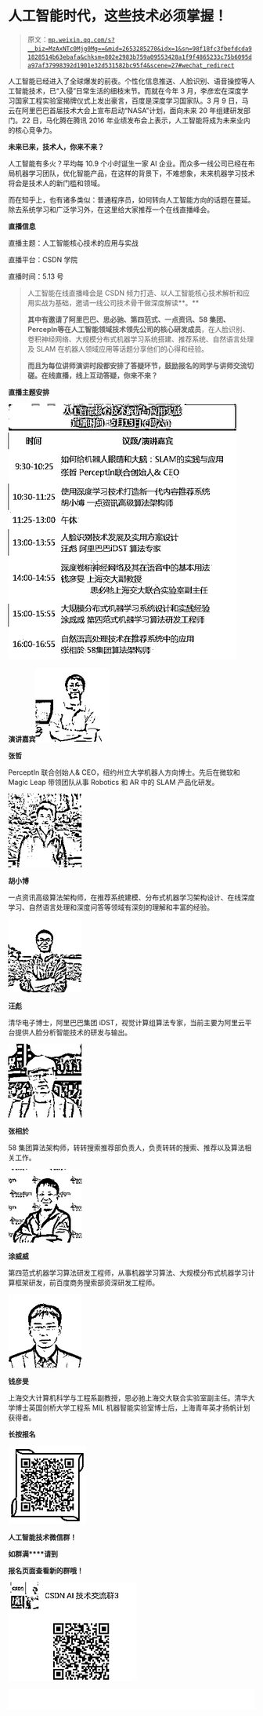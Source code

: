 # 人工智能时代，这些技术必须掌握！

> 原文：[`mp.weixin.qq.com/s?__biz=MzAxNTc0Mjg0Mg==&mid=2653285270&idx=1&sn=98f18fc3fbefdcda91828514b63ebafa&chksm=802e2983b759a09553428a1f9f4865233c75b6095da97af37998392d1901e32d531582bc95f4&scene=27#wechat_redirect`](http://mp.weixin.qq.com/s?__biz=MzAxNTc0Mjg0Mg==&mid=2653285270&idx=1&sn=98f18fc3fbefdcda91828514b63ebafa&chksm=802e2983b759a09553428a1f9f4865233c75b6095da97af37998392d1901e32d531582bc95f4&scene=27#wechat_redirect)

人工智能已经进入了全球爆发的前夜。个性化信息推送、人脸识别、语音操控等人工智能技术，已“入侵”日常生活的细枝末节。而就在今年 3 月，李彦宏在深度学习国家工程实验室揭牌仪式上发出豪言，百度是深度学习国家队。3 月 9 日，马云在阿里巴巴首届技术大会上宣布启动“NASA”计划，面向未来 20 年组建研发部门。22 日，马化腾在腾讯 2016 年业绩发布会上表示，人工智能将成为未来业内的核心竞争力。

**未来已来，技术人，你来不来？**

人工智能有多火？平均每 10.9 个小时诞生一家 AI 企业。而众多一线公司已经在布局机器学习团队，优化智能产品，在这样的背景下，不难想象，未来机器学习技术将会是技术人的新门槛和领域。 

而在知乎上，也有诸多类似：普通程序员，如何转向人工智能方向的话题在蔓延。除去系统学习和广泛学习外，在这里给大家推荐一个在线直播峰会。

**直播信息**

直播主题：人工智能核心技术的应用与实战

直播平台：CSDN 学院

直播时间：5.13 号

> 人工智能在线直播峰会是 CSDN 倾力打造、以人工智能核心技术解析和应用实战为基础，邀请一线公司技术骨干做深度解读**。**
> 
> **其中有邀请了阿里巴巴、思必驰、第四范式、一点资讯、58 集团、****PercepIn****等在人工智能领域技术领先公司的核心研发成员**，在人脸识别、卷积神经网络、大规模分布式机器学习系统搭建、推荐系统、自然语言处理及 SLAM 在机器人领域应用等话题分享他们的心得和经验。
> 
> **而且为每位讲师演讲时段都安排了****答疑环节****，鼓励报名的同学与讲师交流切磋。在线直播，线上互动答疑，你来不来？**

**直播主题安排**

![](img/9deaca3d8baebcd172afc4e7f5c34778.png)

**演讲嘉宾**![](img/9e7fa34b9bbd353ec736f3083f6646e3.png)

**张哲**

PerceptIn 联合创始人& CEO，纽约州立大学机器人方向博士。先后在微软和 Magic Leap 带领团队从事 Robotics 和 AR 中的 SLAM 产品化研发。

![](img/8923f32b1f6f5e95597e5db8da0c5d48.png)

**胡小博**

一点资讯高级算法架构师，在推荐系统建模、分布式机器学习架构设计、在线深度学习、自然语言处理和深度问答等领域有深刻的理解和丰富的经验。

![](img/e42904d08ad3362a210031a983283c59.png)

**汪彪**

清华电子博士，阿里巴巴集团 iDST，视觉计算组算法专家，当前主要为阿里云平台提供人脸分析智能技术的研发与输出。

![](img/4b1bd2114a9a1d21b0151cb4c5432cc5.png)

**张相於**

58 集团算法架构师，转转搜索推荐部负责人，负责转转的搜索、推荐以及算法相关工作。

![](img/ebb74e854ae68738b644b53fb2f010ba.png)

**涂威威**

第四范式机器学习算法研发工程师，从事机器学习算法、大规模分布式机器学习计算框架研发，前百度商务搜索部资深研发工程师。

![](img/3f7521be185503134c2f1cf2849a6565.png)

**钱彦旻**

上海交大计算机科学与工程系副教授，思必驰上海交大联合实验室副主任。清华大学博士英国剑桥大学工程系 MIL 机器智能实验室博士后，上海青年英才扬帆计划获得者。

**长按报名**

![](img/1a31048fa5b6dcedc063c36b83b8bb51.png)

**人工智能技术微信群！**

**如群满****请到**

****报名页面查看新的群哦！****

**![](img/f6fa0acf7bed4372fc8ffadad8f2ea22.png)**

**![](img/4d39255d4e4e0808d692e1ad0f827cea.png)**